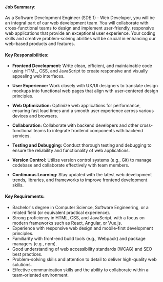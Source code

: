#### Job Summary:

As a Software Development Engineer (SDE 1) - Web Developer, you will be an integral part of our web development team. You will collaborate with cross-functional teams to design and implement user-friendly, responsive web applications that provide an exceptional user experience. Your coding skills and creative problem-solving abilities will be crucial in enhancing our web-based products and features.

#### Key Responsibilities:

- **Frontend Development:** Write clean, efficient, and maintainable code using HTML, CSS, and JavaScript to create responsive and visually appealing web interfaces.

- **User Experience:** Work closely with UX/UI designers to translate design mockups into functional web pages that align with user-centered design principles.

- **Web Optimization:** Optimize web applications for performance, ensuring fast load times and a smooth user experience across various devices and browsers.

- **Collaboration:** Collaborate with backend developers and other cross-functional teams to integrate frontend components with backend services.

- **Testing and Debugging:** Conduct thorough testing and debugging to ensure the reliability and functionality of web applications.

- **Version Control:** Utilize version control systems (e.g., Git) to manage codebase and collaborate effectively with team members.

- **Continuous Learning:** Stay updated with the latest web development trends, libraries, and frameworks to improve frontend development skills.

#### Key Requirements:

- Bachelor's degree in Computer Science, Software Engineering, or a related field (or equivalent practical experience).
- Strong proficiency in HTML, CSS, and JavaScript, with a focus on modern frameworks such as React, Angular, or Vue.js.
- Experience with responsive web design and mobile-first development principles.
- Familiarity with front-end build tools (e.g., Webpack) and package managers (e.g., npm).
- Good understanding of web accessibility standards (WCAG) and SEO best practices.
- Problem-solving skills and attention to detail to deliver high-quality web solutions.
- Effective communication skills and the ability to collaborate within a team-oriented environment.
